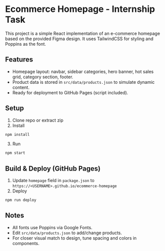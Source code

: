 # Ecommerce Homepage - Internship Task

This project is a simple React implementation of an e-commerce homepage based on the provided Figma design.
It uses TailwindCSS for styling and Poppins as the font.

## Features
- Homepage layout: navbar, sidebar categories, hero banner, hot sales grid, category section, footer.
- Product data is stored in `src/data/products.json` to simulate dynamic content.
- Ready for deployment to GitHub Pages (script included).

## Setup
1. Clone repo or extract zip
2. Install
```bash
npm install
```
3. Run
```bash
npm start
```

## Build & Deploy (GitHub Pages)
1. Update `homepage` field in `package.json` to `https://<USERNAME>.github.io/ecommerce-homepage`
2. Deploy
```bash
npm run deploy
```

## Notes
- All fonts use Poppins via Google Fonts.
- Edit `src/data/products.json` to add/change products.
- For closer visual match to design, tune spacing and colors in components.


